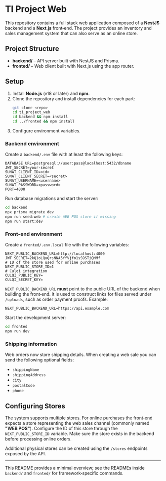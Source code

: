 # TI Project Web

This repository contains a full stack web application composed of a **NestJS** backend and a **Next.js** front‑end. The project provides an inventory and sales management system that can also serve as an online store.

## Project Structure

- **backend/** – API server built with NestJS and Prisma.
- **fronted/** – Web client built with Next.js using the app router.

## Setup

1. Install **Node.js** (v18 or later) and **npm**.
2. Clone the repository and install dependencies for each part:
   ```bash
   git clone <repo>
   cd ti_project_web
   cd backend && npm install
   cd ../fronted && npm install
   ```
3. Configure environment variables.

### Backend environment
Create a `backend/.env` file with at least the following keys:

```
DATABASE_URL=postgresql://user:pass@localhost:5432/dbname
JWT_SECRET=your-secret
SUNAT_CLIENT_ID=<id>
SUNAT_CLIENT_SECRET=<secret>
SUNAT_USERNAME=<username>
SUNAT_PASSWORD=<password>
PORT=4000
```

Run database migrations and start the server:

```bash
cd backend
npx prisma migrate dev
npm run seed:web # create WEB POS store if missing
npm run start:dev
```

### Front-end environment
Create a `fronted/.env.local` file with the following variables:

```
NEXT_PUBLIC_BACKEND_URL=http://localhost:4000
JWT_SECRET=2kQ1oLQuQrsNNA5YfVjfo1sS9STiQMMf
# ID of the store used for online purchases
NEXT_PUBLIC_STORE_ID=1
# Culqi integration
CULQI_PUBLIC_KEY=
CULQI_SECRET_KEY=
```

`NEXT_PUBLIC_BACKEND_URL` **must** point to the public URL of the backend when
building the front‑end. It is used to construct links for files served under
`/uploads`, such as order payment proofs. Example:

```env
NEXT_PUBLIC_BACKEND_URL=https://api.example.com
```
Start the development server:

```bash
cd fronted
npm run dev
```

### Shipping information
Web orders now store shipping details. When creating a web sale you can send the following optional fields:

- `shippingName`
- `shippingAddress`
- `city`
- `postalCode`
- `phone`


## Configuring Stores
The system supports multiple stores. For online purchases the front‑end expects a store representing the web sales channel (commonly named **"WEB POS"**). Configure the ID of this store through the `NEXT_PUBLIC_STORE_ID` variable. Make sure the store exists in the backend before processing online orders.

Additional physical stores can be created using the `/stores` endpoints exposed by the API.

---
This README provides a minimal overview; see the READMEs inside `backend/` and `fronted/` for framework‑specific commands.
